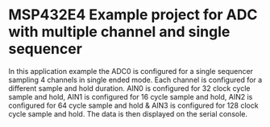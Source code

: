 # MSP432E4 Example project for ADC with multiple channel and single sequencer

In this application example the ADC0 is configured for a single sequencer sampling
 4 channels in single ended mode. Each channel is configured for a different sample
 and hold duration. AIN0 is configured for 32 clock cycle sample and hold, AIN1 is
 configured for 16 cycle sample and hold, AIN2 is configured for 64 cycle sample 
 and hold & AIN3 is configured for 128 clock cycle sample and hold. The data is then
 displayed on the serial console.